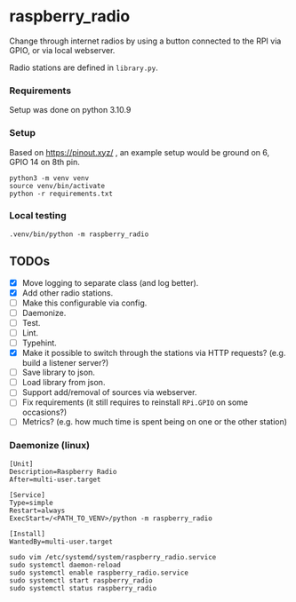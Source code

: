 # raspberry_radio
Change through internet radios by using a button connected to the RPI via GPIO, or via local webserver. 

Radio stations are defined in `library.py`.

### Requirements
Setup was done on python 3.10.9

### Setup
Based on https://pinout.xyz/ , an example setup would be ground on 6, GPIO 14 on 8th pin.
```
python3 -m venv venv
source venv/bin/activate
python -r requirements.txt
```

### Local testing
```
.venv/bin/python -m raspberry_radio
```

## TODOs
- [x] Move logging to separate class (and log better).
- [x] Add other radio stations.
- [ ] Make this configurable via config.
- [ ] Daemonize.
- [ ] Test.
- [ ] Lint.
- [ ] Typehint.
- [x] Make it possible to switch through the stations via HTTP requests? (e.g. build a listener server?)
- [ ] Save library to json.
- [ ] Load library from json.
- [ ] Support add/removal of sources via webserver.
- [ ] Fix requirements (it still requires to reinstall `RPi.GPIO` on some occasions?)
- [ ] Metrics? (e.g. how much time is spent being on one or the other station)

### Daemonize (linux)
```
[Unit]
Description=Raspberry Radio
After=multi-user.target

[Service]
Type=simple
Restart=always
ExecStart=/<PATH_TO_VENV>/python -m raspberry_radio

[Install]
WantedBy=multi-user.target
```

```
sudo vim /etc/systemd/system/raspberry_radio.service
sudo systemctl daemon-reload
sudo systemctl enable raspberry_radio.service
sudo systemctl start raspberry_radio
sudo systemctl status raspberry_radio
```
